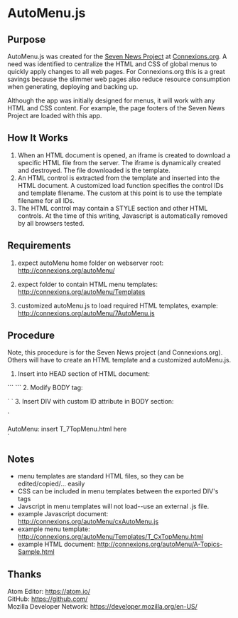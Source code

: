 AutoMenu.js
===

Purpose
---
AutoMenu.js was created for the <a href="http://onnexions.org/SevenNews">Seven News Project</a> at <a href="http://connexions.org">Connexions.org</a>.  A need was identified to centralize the HTML and CSS of global menus to quickly apply changes to all web pages.  For Connexions.org this is a great savings because the slimmer web pages also reduce resource consumption when generating, deploying and backing up.

Although the app was initially designed for menus, it will work with any HTML and CSS content.  For example, the page footers of the Seven News Project are loaded with this app.

How It Works
---
1. When an HTML document is opened, an iframe is created to download a specific HTML file from the server.  The iframe is dynamically created and destroyed.  The file downloaded is the template.
2. An HTML control is extracted from the template and inserted into the HTML document.  A customized load function specifies the control IDs and template filename.  The custom at this point is to use the template filename for all IDs.
3. The HTML control may contain a STYLE section and other HTML controls.  At the time of this writing, Javascript is automatically removed by all browsers tested.


Requirements
---
1. expect autoMenu home folder on webserver root:
	http://connexions.org/autoMenu/

2. expect folder to contain HTML menu templates:
	http://connexions.org/autoMenu/Templates

3. customized autoMenu.js to load required HTML templates, example:
	http://connexions.org/autoMenu/7AutoMenu.js


Procedure
---
Note, this procedure is for the Seven News project (and Connexions.org).  Others will have to create an HTML template and a customized autoMenu.js.

1. Insert into HEAD section of HTML document:
<p>```
	<script src="/autoMenu/7AutoMenu.js"></script> <!-- contains menuLoad() -->
```
2. Modify BODY tag:
<p>`
	<body onload="menuLoad()">
`
3. Insert DIV with custom ID attribute in BODY section:
<p>`
	<div id="T_7TopMenu">AutoMenu: insert T_7TopMenu.html here</div>
`

Notes
---
- menu templates are standard HTML files, so they can be edited/copied/... easily
- CSS can be included in menu templates between the exported DIV's tags
- Javscript in menu templates will not load--use an external .js file.  
- example Javascript document:  http://connexions.org/autoMenu/cxAutoMenu.js  
- example menu template:  http://connexions.org/autoMenu/Templates/T_CxTopMenu.html
- example HTML document:  http://connexions.org/autoMenu/A-Topics-Sample.html


Thanks
---
Atom Editor: https://atom.io/  
GitHub: https://github.com/  
Mozilla Developer Network: https://developer.mozilla.org/en-US/  
